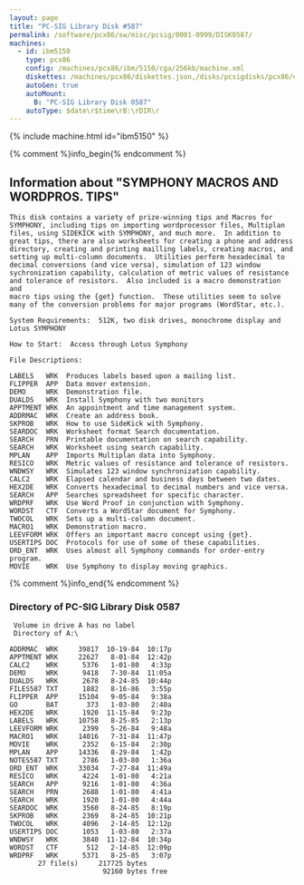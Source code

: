 ```yaml
---
layout: page
title: "PC-SIG Library Disk #587"
permalink: /software/pcx86/sw/misc/pcsig/0001-0999/DISK0587/
machines:
  - id: ibm5150
    type: pcx86
    config: /machines/pcx86/ibm/5150/cga/256kb/machine.xml
    diskettes: /machines/pcx86/diskettes.json,/disks/pcsigdisks/pcx86/diskettes.json
    autoGen: true
    autoMount:
      B: "PC-SIG Library Disk 0587"
    autoType: $date\r$time\rB:\rDIR\r
---
```


{% include machine.html id="ibm5150" %}

{% comment %}info_begin{% endcomment %}

## Information about "SYMPHONY MACROS AND WORDPROS. TIPS"

    This disk contains a variety of prize-winning tips and Macros for
    SYMPHONY, including tips on importing wordprocessor files, Multiplan
    files, using SIDEKICK with SYMPHONY, and much more.  In addition to
    great tips, there are also worksheets for creating a phone and address
    directory, creating and printing mailling labels, creating macros, and
    setting up multi-column documents.  Utilities perform hexadecimal to
    decimal conversions (and vice versa), simulation of 123 window
    sychronization capability, calculation of metric values of resistance
    and tolerance of resistors.  Also included is a macro demonstration and
    macro tips using the {get} function.  These utilities seem to solve
    many of the conversion problems for major programs (WordStar, etc.).
    
    System Requirements:  512K, two disk drives, monochrome display and
    Lotus SYMPHONY
    
    How to Start:  Access through Lotus Symphony
    
    File Descriptions:
    
    LABELS   WRK  Produces labels based upon a mailing list.
    FLIPPER  APP  Data mover extension.
    DEMO     WRK  Demonstration file.
    DUALDS   WRK  Install Symphony with two monitors
    APPTMENT WRK  An appointment and time management system.
    ADDRMAC  WRK  Create an address book.
    SKPROB   WRK  How to use SideKick with Symphony.
    SEARDOC  WRK  Worksheet format Search documentation.
    SEARCH   PRN  Printable documentation on search capability.
    SEARCH   WRK  Worksheet using search capability.
    MPLAN    APP  Imports Multiplan data into Symphony.
    RESICO   WRK  Metric values of resistance and tolerance of resistors.
    WNDWSY   WRK  Simulates 123 window synchronization capability.
    CALC2    WRK  Elapsed calendar and business days between two dates.
    HEX2DE   WRK  Converts hexadecimal to decimal numbers and vice versa.
    SEARCH   APP  Searches spreadsheet for specific character.
    WRDPRF   WRK  Use Word Proof in conjunction with Symphony.
    WORDST   CTF  Converts a WordStar document for Symphony.
    TWOCOL   WRK  Sets up a multi-column document.
    MACRO1   WRK  Demonstration macro.
    LEEVFORM WRK  Offers an important macro concept using {get}.
    USERTIPS DOC  Protocols for use of some of these capabilities.
    ORD_ENT  WRK  Uses almost all Symphony commands for order-entry program.
    MOVIE    WRK  Use Symphony to display moving graphics.
{% comment %}info_end{% endcomment %}


### Directory of PC-SIG Library Disk 0587

     Volume in drive A has no label
     Directory of A:\

    ADDRMAC  WRK     39817  10-19-84  10:17p
    APPTMENT WRK     22627   8-01-84  12:42p
    CALC2    WRK      5376   1-01-80   4:33p
    DEMO     WRK      9418   7-30-84  11:05a
    DUALDS   WRK      2678   8-24-85  10:44p
    FILES587 TXT      1882   8-16-86   3:55p
    FLIPPER  APP     15104   9-05-84   9:38a
    GO       BAT       373   1-03-80   2:40a
    HEX2DE   WRK      1920  11-15-84   9:23p
    LABELS   WRK     10758   8-25-85   2:13p
    LEEVFORM WRK      2399   5-26-84   9:48a
    MACRO1   WRK     14016   7-31-84  11:47p
    MOVIE    WRK      2352   6-15-84   2:30p
    MPLAN    APP     14336   8-29-84   1:42p
    NOTES587 TXT      2786   1-03-80   1:36a
    ORD_ENT  WRK     33034   7-27-84  11:49a
    RESICO   WRK      4224   1-01-80   4:21a
    SEARCH   APP      9216   1-01-80   4:36a
    SEARCH   PRN      2688   1-01-80   4:41a
    SEARCH   WRK      1920   1-01-80   4:44a
    SEARDOC  WRK      3560   8-24-85   8:19p
    SKPROB   WRK      2369   8-24-85  10:21p
    TWOCOL   WRK      4096   2-14-85  12:12p
    USERTIPS DOC      1053   1-03-80   2:37a
    WNDWSY   WRK      3840  11-12-84  10:34p
    WORDST   CTF       512   2-14-85  12:09p
    WRDPRF   WRK      5371   8-25-85   3:07p
           27 file(s)     217725 bytes
                           92160 bytes free
